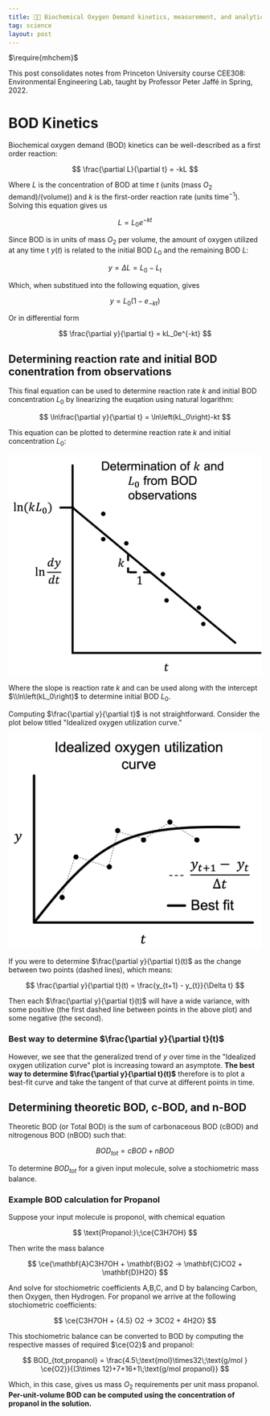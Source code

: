```yaml
---
title: 👨‍🔬 Biochemical Oxygen Demand kinetics, measurement, and analytical calculation
tag: science
layout: post
---
```

<!-- for chemical equation formatting -->
$\require{mhchem}$ 

This post consolidates notes from Princeton University course CEE308: Environmental Engineering Lab, taught by Professor Peter Jaffé in Spring, 2022.

# BOD Kinetics

Biochemical oxygen demand (BOD) kinetics can be well-described as a first order reaction:

$$
\frac{\partial L}{\partial t} = -kL
$$

Where $L$ is the concentration of BOD at time $t$ (units (mass $O_2$ demand)/(volume)) and $k$ is the first-order reaction rate (units time$^{-1}$). Solving this equation gives us

$$
L = L_0e^{-kt}
$$

Since BOD is in units of mass $O_2$ per volume, the amount of oxygen utilized at any time t $y(t)$ is related to the initial BOD $L_0$ and the remaining BOD $L$:

$$
y = \Delta L = L_0 - L_t
$$

Which, when substitued into the following equation, gives

$$
y = L_0\left(1-e_{-kt}\right)
$$

Or in differential form

$$
\frac{\partial y}{\partial t} = kL_0e^{-kt}
$$

## Determining reaction rate and initial BOD conentration from observations

This final equation can be used to determine reaction rate $k$ and initial BOD concentration $L_0$ by linearizing the euqation using natural logarithm:

$$
\ln\frac{\partial y}{\partial t} = \ln\left(kL_0\right)-kt
$$

This equation can be plotted to determine reaction rate $k$ and initial concentration $L_0$:

![Determination of k and L0 from BOD observations](/assets/kL0determination.png)

Where the slope is reaction rate $k$ and can be used along with the intercept $\\ln\left(kL_0\right)$ to determine initial BOD $L_0$.

Computing $\frac{\partial y}{\partial t}$ is not straightforward. Consider the plot below titled "Idealized oxygen utilization curve."

![Idealized oxygen utilization curve](/assets/Idealized_oxygen_utilization.png)

If you were to determine $\frac{\partial y}{\partial t}(t)$ as the change between two points (dashed lines), which means:

$$
\frac{\partial y}{\partial t}(t) = \frac{y_{t+1} - y_{t}}{\Delta t}
$$

Then each $\frac{\partial y}{\partial t}(t)$ will have a wide variance, with some positive (the first dashed line between points in the above plot) and some negative (the second).

### Best way to determine $\frac{\partial y}{\partial t}(t)$

However, we see that the generalized trend of $y$ over time in the "Idealized oxygen utilization curve" plot is increasing toward an asymptote. **The best way to determine $\frac{\partial y}{\partial t}(t)$** therefore is to plot a best-fit curve and take the tangent of that curve at different points in time.

## Determining theoretic BOD, c-BOD, and n-BOD

Theoretic BOD (or Total BOD) is the sum of carbonaceous BOD (cBOD) and nitrogenous BOD (nBOD) such that:

$$
BOD_{tot} = cBOD + nBOD
$$

To determine $BOD_{tot}$ for a given input molecule, solve a stochiometric mass balance.

### Example BOD calculation for Propanol

Suppose your input molecule is proponol, with chemical equation

$$
\text{Propanol:}\;\ce{C3H7OH}
$$

Then write the mass balance

$$
\ce{\mathbf{A}C3H7OH + \mathbf{B}O2 -> \mathbf{C}CO2 + \mathbf{D}H2O}
$$

And solve for stochiometric coefficients A,B,C, and D by balancing Carbon, then Oxygen, then Hydrogen. For propanol we arrive at the following stochiometric coefficients:

$$
\ce{C3H7OH + {4.5} O2 -> 3CO2 + 4H2O}
$$

This stochiometric balance can be converted to BOD by computing the respective masses of required $\ce{O2}$ and propanol:

$$
BOD_{tot,propanol} = \frac{4.5\;\text{mol}\times32\;\text{g/mol } \ce{O2}}{(3\times 12)+7+16+1\;\text{g/mol propanol}}
$$

Which, in this case, gives us mass $O_2$ requirements per unit mass propanol. **Per-unit-volume BOD can be computed using the concentration of propanol in the solution.**